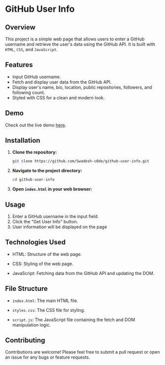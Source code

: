 # GitHub User Info

## Overview
This project is a simple web page that allows users to enter a GitHub username and retrieve the user's data using the GitHub API. It is built with `HTML`, `CSS`, and `JavaScript`.

## Features
- Input GitHub username.
- Fetch and display user data from the GitHub API.
- Display user's name, bio, location, public repositories, followers, and following count.
- Styled with CSS for a clean and modern look.

## Demo
Check out the live demo [here](#).

## Installation
1. **Clone the repository:**
   ```sh
   git clone https://github.com/Swadesh-c0de/github-user-info.git
2. **Navigate to the project directory:**
   ```sh
   cd github-user-info
3. **Open `index.html` in your web browser:**

## Usage
1. Enter a GitHub username in the input field.
2. Click the "Get User Info" button.
3. User information will be displayed on the page

## Technologies Used
- HTML: Structure of the web page.

- CSS: Styling of the web page.

- JavaScript: Fetching data from the GitHub API and updating the DOM.

## File Structure
- `index.html`: The main HTML file.

- `styles.css`: The CSS file for styling.

- `script.js`: The JavaScript file containing the fetch and DOM manipulation logic.

## Contributing
Contributions are welcome! Please feel free to submit a pull request or open an issue for any bugs or feature requests.
